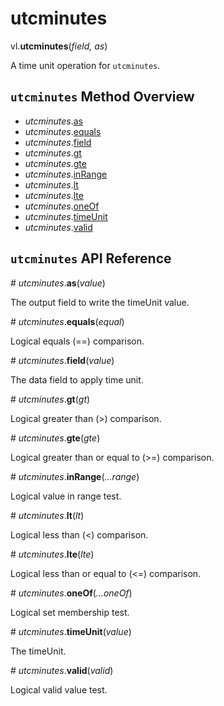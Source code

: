 # utcminutes

vl.<b>utcminutes</b>(<em>field, as</em>)

A time unit operation for <code>utcminutes</code>.

## <code>utcminutes</code> Method Overview

* <em>utcminutes</em>.<a href="#as">as</a>
* <em>utcminutes</em>.<a href="#equals">equals</a>
* <em>utcminutes</em>.<a href="#field">field</a>
* <em>utcminutes</em>.<a href="#gt">gt</a>
* <em>utcminutes</em>.<a href="#gte">gte</a>
* <em>utcminutes</em>.<a href="#inRange">inRange</a>
* <em>utcminutes</em>.<a href="#lt">lt</a>
* <em>utcminutes</em>.<a href="#lte">lte</a>
* <em>utcminutes</em>.<a href="#oneOf">oneOf</a>
* <em>utcminutes</em>.<a href="#timeUnit">timeUnit</a>
* <em>utcminutes</em>.<a href="#valid">valid</a>

## <code>utcminutes</code> API Reference

<a name="as">#</a>
<em>utcminutes</em>.<b>as</b>(<em>value</em>)

The output field to write the timeUnit value.

<a name="equals">#</a>
<em>utcminutes</em>.<b>equals</b>(<em>equal</em>)

Logical equals (==) comparison.

<a name="field">#</a>
<em>utcminutes</em>.<b>field</b>(<em>value</em>)

The data field to apply time unit.

<a name="gt">#</a>
<em>utcminutes</em>.<b>gt</b>(<em>gt</em>)

Logical greater than (>) comparison.

<a name="gte">#</a>
<em>utcminutes</em>.<b>gte</b>(<em>gte</em>)

Logical greater than or equal to (>=) comparison.

<a name="inRange">#</a>
<em>utcminutes</em>.<b>inRange</b>(<em>...range</em>)

Logical value in range test.

<a name="lt">#</a>
<em>utcminutes</em>.<b>lt</b>(<em>lt</em>)

Logical less than (<) comparison.

<a name="lte">#</a>
<em>utcminutes</em>.<b>lte</b>(<em>lte</em>)

Logical less than or equal to (<=) comparison.

<a name="oneOf">#</a>
<em>utcminutes</em>.<b>oneOf</b>(<em>...oneOf</em>)

Logical set membership test.

<a name="timeUnit">#</a>
<em>utcminutes</em>.<b>timeUnit</b>(<em>value</em>)

The timeUnit.

<a name="valid">#</a>
<em>utcminutes</em>.<b>valid</b>(<em>valid</em>)

Logical valid value test.


